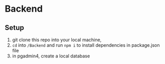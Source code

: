 # Backend

## Setup

1. git clone this repo into your local machine,
2. `cd` into `/Backend` and run `npm i` to install dependencies in package.json file
3. in pgadmin4, create a local database
